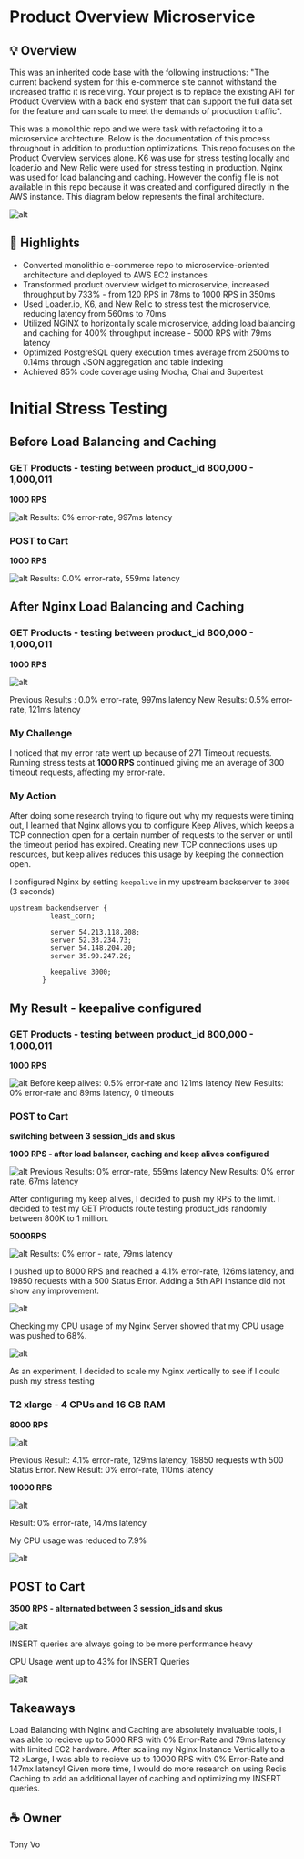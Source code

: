 # Product Overview Microservice

## 💡 Overview
This was an inherited code base with the following instructions: "The current backend system for this e-commerce site cannot withstand the increased traffic it is receiving. Your project is to replace the existing API for Product Overview with a back end system that can support the full data set for the feature and can scale to meet the demands of production traffic". 

This was a monolithic repo and we were task with refactoring it to a microservice archtecture. Below is the documentation of this process throughout in addition to production optimizations. This repo focuses on the Product Overview services alone. K6 was use for stress testing locally and loader.io and New Relic were used for stress testing in production. Nginx was used for load balancing and caching. However the config file is not available in this repo because it was created and configured directly in the AWS instance. This diagram below represents the final architecture. 

![alt](https://res.cloudinary.com/djfpzruso/image/upload/c_scale,w_800/v1683841301/Screenshot_2023-04-11_at_4.30.29_PM_wwybuw.png)

## 🤖 Highlights
- Converted monolithic e-commerce repo to microservice-oriented architecture and deployed to AWS EC2 instances
- Transformed product overview widget to microservice, increased throughput by 733% - from 120 RPS in 78ms to 1000 RPS in 350ms
- Used Loader.io, K6, and New Relic to stress test the microservice, reducing latency from 560ms to 70ms
- Utilized NGINX to horizontally scale microservice, adding load balancing and caching for 400% throughput increase - 5000 RPS with 79ms latency
- Optimized PostgreSQL query execution times average from 2500ms to 0.14ms through JSON aggregation and table indexing
- Achieved 85% code coverage using Mocha, Chai and Supertest

# Initial Stress Testing
## Before Load Balancing and Caching
### GET Products - testing between product_id 800,000 - 1,000,011

**1000 RPS**

![alt](https://res.cloudinary.com/djfpzruso/image/upload/c_scale,w_800/v1683841417/1000_rps_mtlrn8.png)
Results: 0% error-rate, 997ms latency

### POST to Cart

**1000 RPS**

![alt](https://res.cloudinary.com/djfpzruso/image/upload/c_scale,w_800/v1683841483/1000_rps_post_pe3mlx.png)
Results: 0.0% error-rate, 559ms latency

## After Nginx Load Balancing and Caching
### GET Products - testing between product_id 800,000 - 1,000,011

**1000 RPS**

![alt](https://res.cloudinary.com/djfpzruso/image/upload/c_scale,w_800/v1683841564/1000_rps_get_after_yobyms.png)

Previous Results : 0.0% error-rate, 997ms latency
New Results: 0.5% error-rate, 121ms latency

### My Challenge
I noticed that my error rate went up because of 271 Timeout requests. Running stress tests at ****1000 RPS**** continued giving me an average of 300 timeout requests, affecting my error-rate. 

### My Action
After doing some research trying to figure out why my requests were timing out, I learned that Nginx allows you to configure Keep Alives, which keeps a TCP connection open for a certain number of requests to the server or until the timeout period has expired. Creating new TCP connections uses up resources, but keep alives reduces this usage by keeping the connection open.

I configured Nginx by setting  `keepalive` in my upstream backserver to `3000` (3 seconds)

```
upstream backendserver {
          least_conn;

          server 54.213.118.208;
          server 52.33.234.73;
          server 54.148.204.20;
          server 35.90.247.26;

          keepalive 3000;
        }
```

## My Result - keepalive configured
### GET Products - testing between product_id 800,000 - 1,000,011

**1000 RPS**

![alt](https://res.cloudinary.com/djfpzruso/image/upload/c_scale,w_800/v1683841634/1000_rps_keep_alives_dql7cf.png)
Before keep alives: 0.5% error-rate and 121ms latency
New Results: 0% error-rate and 89ms latency, 0 timeouts

### POST to Cart

**switching between 3 session_ids and skus**

**1000 RPS - after load balancer, caching and keep alives configured**

![alt](https://res.cloudinary.com/djfpzruso/image/upload/c_scale,w_800/v1683841707/1000_rps_post_cart_m1bfeq.png)
Previous Results: 0% error-rate, 559ms latency
New Results: 0% error rate, 67ms latency


After configuring my keep alives, I decided to push my RPS to the limit. I decided to test my GET Products route testing product_ids randomly between 800K to 1 million. 

**5000RPS**

![alt](https://res.cloudinary.com/djfpzruso/image/upload/c_scale,w_800/v1683841758/5000_rps_uxrtat.png)
Results: 0% error - rate, 79ms latency

I pushed up to 8000 RPS and reached a 4.1% error-rate, 126ms latency, and 19850 requests with a 500 Status Error. Adding a 5th API Instance did not show any improvement. 

![alt](https://res.cloudinary.com/djfpzruso/image/upload/c_scale,w_800/v1683841806/8000_rps_cy47al.png)

Checking my CPU usage of my Nginx Server showed that my CPU usage was pushed to 68%.

![alt](https://res.cloudinary.com/djfpzruso/image/upload/c_scale,w_800/v1683841987/cpu_screenshot1_fljf3x.png)

As an experiment, I decided to scale my Nginx vertically to see if I could push my stress testing

### T2 xlarge - 4 CPUs and 16 GB RAM

**8000 RPS**

![alt](https://res.cloudinary.com/djfpzruso/image/upload/c_scale,w_800/v1683841933/8000_rps_tc2large_w4unll.png)

Previous Result: 4.1% error-rate, 129ms latency, 19850 requests with 500 Status Error.
New Result: 0% error-rate, 110ms latency

**10000 RPS**

![alt](https://res.cloudinary.com/djfpzruso/image/upload/c_scale,w_800/v1683842042/10000rps_xoz2z7.png)

Result: 0% error-rate, 147ms latency

My CPU usage was reduced to 7.9%

![alt](https://res.cloudinary.com/djfpzruso/image/upload/c_scale,w_800/v1683842090/cpu_screenshot2_xvxitu.png)

## POST to Cart

**3500 RPS - alternated between 3 session_ids and skus**

![alt](https://res.cloudinary.com/djfpzruso/image/upload/c_scale,w_800/v1683842136/3000_post_rps_aeabdd.png)

INSERT queries are always going to be more performance heavy

CPU Usage went up to 43% for INSERT Queries

![alt](https://res.cloudinary.com/djfpzruso/image/upload/c_scale,w_800/v1683842187/cpu_screenshot3_hcdyli.png)

## Takeaways
Load Balancing with Nginx and Caching are absolutely invaluable tools, I was able to recieve up to 5000 RPS with 0% Error-Rate and 79ms latency with limited EC2 hardware. After scaling my Nginx Instance Vertically to a T2 xLarge, I was able to recieve up to 10000 RPS with 0% Error-Rate and 147mx latency! Given more time, I would do more research on using Redis Caching to add an additional layer of caching and optimizing my INSERT queries. 


## ☕ Owner
Tony Vo

